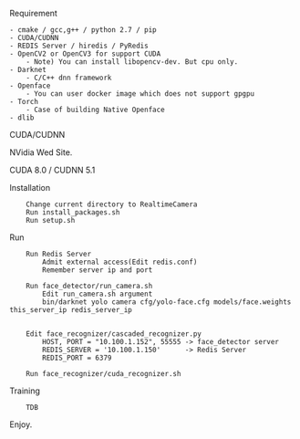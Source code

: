Requirement

	- cmake / gcc,g++ / python 2.7 / pip
	- CUDA/CUDNN
	- REDIS Server / hiredis / PyRedis 
	- OpenCV2 or OpenCV3 for support CUDA
		- Note) You can install libopencv-dev. But cpu only.
	- Darknet
		- C/C++ dnn framework
	- Openface
		- You can user docker image which does not support gpgpu
	- Torch
		- Case of building Native Openface 
	- dlib

CUDA/CUDNN

NVidia Wed Site.

CUDA 8.0 / CUDNN 5.1 


Installation

        Change current directory to RealtimeCamera
        Run install_packages.sh
        Run setup.sh

Run

        Run Redis Server
            Admit external access(Edit redis.conf)
            Remember server ip and port
            
        Run face_detector/run_camera.sh
            Edit run_camera.sh argument
            bin/darknet yolo camera cfg/yolo-face.cfg models/face.weights this_server_ip redis_server_ip


        Edit face_recognizer/cascaded_recognizer.py
            HOST, PORT = "10.100.1.152", 55555 -> face_detector server
            REDIS_SERVER = '10.100.1.150'      -> Redis Server
            REDIS_PORT = 6379
            
        Run face_recognizer/cuda_recognizer.sh


Training

        TDB
        
Enjoy.

